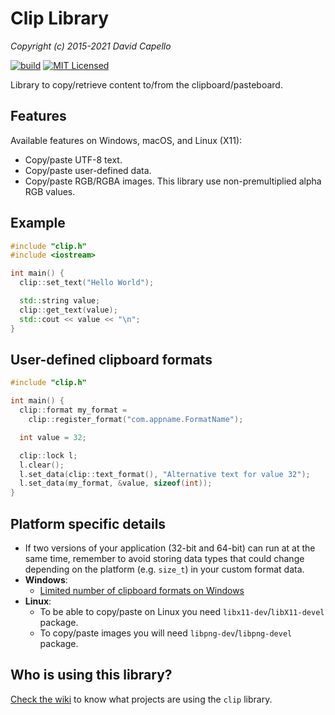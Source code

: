# Clip Library
*Copyright (c) 2015-2021 David Capello*

[![build](https://github.com/dacap/clip/workflows/build/badge.svg)](https://github.com/dacap/clip/actions?query=workflow%3Abuild)
[![MIT Licensed](https://img.shields.io/badge/license-MIT-blue.svg)](LICENSE.txt)

Library to copy/retrieve content to/from the clipboard/pasteboard.

## Features

Available features on Windows, macOS, and Linux (X11):

* Copy/paste UTF-8 text.
* Copy/paste user-defined data.
* Copy/paste RGB/RGBA images. This library use non-premultiplied alpha RGB values.

## Example

```cpp
#include "clip.h"
#include <iostream>

int main() {
  clip::set_text("Hello World");

  std::string value;
  clip::get_text(value);
  std::cout << value << "\n";
}
```

## User-defined clipboard formats

```cpp
#include "clip.h"

int main() {
  clip::format my_format =
    clip::register_format("com.appname.FormatName");

  int value = 32;

  clip::lock l;
  l.clear();
  l.set_data(clip::text_format(), "Alternative text for value 32");
  l.set_data(my_format, &value, sizeof(int));
}
```

## Platform specific details

* If two versions of your application (32-bit and 64-bit) can run at
  at the same time, remember to avoid storing data types that could
  change depending on the platform (e.g. `size_t`) in your custom
  format data.
* **Windows**:
  - [Limited number of clipboard formats on Windows](http://blogs.msdn.com/b/oldnewthing/archive/2015/03/19/10601208.aspx)
* **Linux**:
  - To be able to copy/paste on Linux you need `libx11-dev`/`libX11-devel` package.
  - To copy/paste images you will need `libpng-dev`/`libpng-devel` package.

## Who is using this library?

[Check the wiki](https://github.com/dacap/clip/wiki#who-is-using-clip)
to know what projects are using the `clip` library.
